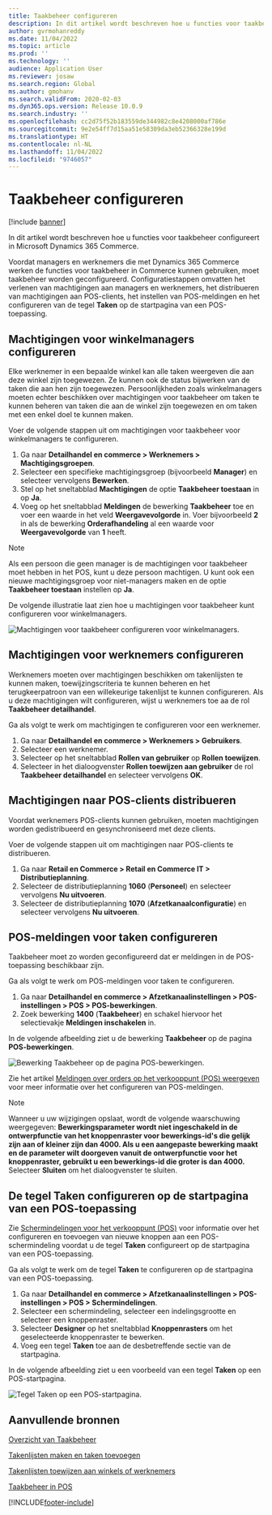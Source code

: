 ```yaml
---
title: Taakbeheer configureren
description: In dit artikel wordt beschreven hoe u functies voor taakbeheer configureert in Microsoft Dynamics 365 Commerce.
author: gvrmohanreddy
ms.date: 11/04/2022
ms.topic: article
ms.prod: ''
ms.technology: ''
audience: Application User
ms.reviewer: josaw
ms.search.region: Global
ms.author: gmohanv
ms.search.validFrom: 2020-02-03
ms.dyn365.ops.version: Release 10.0.9
ms.search.industry: ''
ms.openlocfilehash: cc2d75f52b183559de344982c8e4208000af786e
ms.sourcegitcommit: 9e2e54ff7d15aa51e58309da3eb52366328e199d
ms.translationtype: HT
ms.contentlocale: nl-NL
ms.lasthandoff: 11/04/2022
ms.locfileid: "9746057"
---
```

# <a name="configure-task-management"></a>Taakbeheer configureren

[!include [banner](includes/banner.md)]

In dit artikel wordt beschreven hoe u functies voor taakbeheer configureert in Microsoft Dynamics 365 Commerce.

Voordat managers en werknemers die met Dynamics 365 Commerce werken de functies voor taakbeheer in Commerce kunnen gebruiken, moet taakbeheer worden geconfigureerd. Configuratiestappen omvatten het verlenen van machtigingen aan managers en werknemers, het distribueren van machtigingen aan POS-clients, het instellen van POS-meldingen en het configureren van de tegel **Taken** op de startpagina van een POS-toepassing.

## <a name="configure-permissions-for-store-managers"></a>Machtigingen voor winkelmanagers configureren

Elke werknemer in een bepaalde winkel kan alle taken weergeven die aan deze winkel zijn toegewezen. Ze kunnen ook de status bijwerken van de taken die aan hen zijn toegewezen. Persoonlijkheden zoals winkelmanagers moeten echter beschikken over machtigingen voor taakbeheer om taken te kunnen beheren van taken die aan de winkel zijn toegewezen en om taken met een enkel doel te kunnen maken.

Voer de volgende stappen uit om machtigingen voor taakbeheer voor winkelmanagers te configureren.

1. Ga naar **Detailhandel en commerce \> Werknemers \> Machtigingsgroepen**.
1. Selecteer een specifieke machtigingsgroep (bijvoorbeeld **Manager**) en selecteer vervolgens **Bewerken**.
1. Stel op het sneltabblad **Machtigingen** de optie **Taakbeheer toestaan** in op **Ja**.
1. Voeg op het sneltabblad **Meldingen** de bewerking **Taakbeheer** toe en voer een waarde in het veld **Weergavevolgorde** in. Voer bijvoorbeeld **2** in als de bewerking **Orderafhandeling** al een waarde voor **Weergavevolgorde** van **1** heeft.
    
> [!NOTE]
> Als een persoon die geen manager is de machtigingen voor taakbeheer moet hebben in het POS, kunt u deze persoon machtigen. U kunt ook een nieuwe machtigingsgroep voor niet-managers maken en de optie **Taakbeheer toestaan** instellen op **Ja**.

De volgende illustratie laat zien hoe u machtigingen voor taakbeheer kunt configureren voor winkelmanagers.

![Machtigingen voor taakbeheer configureren voor winkelmanagers.](media/HQ-POS-Tasks-Notifications-User-Permission.png)

## <a name="configure-permissions-for-employees"></a>Machtigingen voor werknemers configureren

Werknemers moeten over machtigingen beschikken om takenlijsten te kunnen maken, toewijzingscriteria te kunnen beheren en het terugkeerpatroon van een willekeurige takenlijst te kunnen configureren. Als u deze machtigingen wilt configureren, wijst u werknemers toe aa de rol **Taakbeheer detailhandel**.

Ga als volgt te werk om machtigingen te configureren voor een werknemer.

1. Ga naar **Detailhandel en commerce \> Werknemers \> Gebruikers**.
1. Selecteer een werknemer.
1. Selecteer op het sneltabblad **Rollen van gebruiker** op **Rollen toewijzen**.
1. Selecteer in het dialoogvenster **Rollen toewijzen aan gebruiker** de rol **Taakbeheer detailhandel** en selecteer vervolgens **OK**.

## <a name="distribute-permissions-to-pos-clients"></a>Machtigingen naar POS-clients distribueren

Voordat werknemers POS-clients kunnen gebruiken, moeten machtigingen worden gedistribueerd en gesynchroniseerd met deze clients.

Voer de volgende stappen uit om machtigingen naar POS-clients te distribueren.

1. Ga naar **Retail en Commerce \> Retail en Commerce IT \> Distributieplanning**.
1. Selecteer de distributieplanning **1060** (**Personeel**) en selecteer vervolgens **Nu uitvoeren**.
1. Selecteer de distributieplanning **1070** (**Afzetkanaalconfiguratie**) en selecteer vervolgens **Nu uitvoeren**.

## <a name="configure-pos-notifications-for-tasks"></a>POS-meldingen voor taken configureren

Taakbeheer moet zo worden geconfigureerd dat er meldingen in de POS-toepassing beschikbaar zijn.

Ga als volgt te werk om POS-meldingen voor taken te configureren.

1. Ga naar **Detailhandel en commerce \> Afzetkanaalinstellingen \> POS-instellingen \> POS \> POS-bewerkingen**.
1. Zoek bewerking **1400** (**Taakbeheer**) en schakel hiervoor het selectievakje **Meldingen inschakelen** in.

In de volgende afbeelding ziet u de bewerking **Taakbeheer** op de pagina **POS-bewerkingen**.

![Bewerking Taakbeheer op de pagina POS-bewerkingen.](media/HQ-POS-Tasks-Notifications.png)

Zie het artikel [Meldingen over orders op het verkooppunt (POS) weergeven](notifications-pos.md) voor meer informatie over het configureren van POS-meldingen.

> [!NOTE]
> Wanneer u uw wijzigingen opslaat, wordt de volgende waarschuwing weergegeven: **Bewerkingsparameter wordt niet ingeschakeld in de ontwerpfunctie van het knoppenraster voor bewerkings-id's die gelijk zijn aan of kleiner zijn dan 4000. Als u een aangepaste bewerking maakt en de parameter wilt doorgeven vanuit de ontwerpfunctie voor het knoppenraster, gebruikt u een bewerkings-id die groter is dan 4000.** Selecteer **Sluiten** om het dialoogvenster te sluiten.


## <a name="configure-the-tasks-tile-on-a-pos-application-home-page"></a>De tegel Taken configureren op de startpagina van een POS-toepassing

Zie [Schermindelingen voor het verkooppunt (POS)](pos-screen-layouts.md) voor informatie over het configureren en toevoegen van nieuwe knoppen aan een POS-schermindeling voordat u de tegel **Taken** configureert op de startpagina van een POS-toepassing.

Ga als volgt te werk om de tegel **Taken** te configureren op de startpagina van een POS-toepassing.

1. Ga naar **Detailhandel en commerce \> Afzetkanaalinstellingen \> POS-instellingen \> POS \> Schermindelingen**.
1. Selecteer een schermindeling, selecteer een indelingsgrootte en selecteer een knoppenraster.
1. Selecteer **Designer** op het sneltabblad **Knoppenrasters** om het geselecteerde knoppenraster te bewerken.
1. Voeg een tegel **Taken** toe aan de desbetreffende sectie van de startpagina.

In de volgende afbeelding ziet u een voorbeeld van een tegel **Taken** op een POS-startpagina.

![Tegel Taken op een POS-startpagina.](media/POS-home-screen-tasks-button-image.png)

## <a name="additional-resources"></a>Aanvullende bronnen

[Overzicht van Taakbeheer](task-mgmt-overview.md)

[Takenlijsten maken en taken toevoegen](task-mgmt-create-lists.md)

[Takenlijsten toewijzen aan winkels of werknemers](task-mgmt-assign-lists.md)

[Taakbeheer in POS](task-mgmt-POS.md)


[!INCLUDE[footer-include](../includes/footer-banner.md)]
